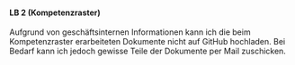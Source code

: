 #### LB 2 (Kompetenzraster)
Aufgrund von geschäftsinternen Informationen kann ich die beim Kompetenzraster erarbeiteten Dokumente nicht auf GitHub hochladen. Bei Bedarf kann ich jedoch gewisse Teile der Dokumente per Mail zuschicken.
